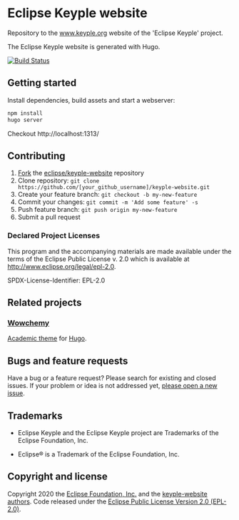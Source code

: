 # Eclipse Keyple website  

Repository to the www.keyple.org website of the 'Eclipse Keyple' project.

The Eclipse Keyple website is generated with Hugo.

[![Build Status](https://ci.eclipse.org/keyple/)](https://ci.eclipse.org/keyple/job/keyple-website/)

## Getting started

Install dependencies, build assets and start a webserver:
```bash
npm install 
hugo server
```

Checkout http://localhost:1313/

## Contributing

1. [Fork](https://help.github.com/articles/fork-a-repo/) the [eclipse/keyple-website](https://github.com/eclipse/keyple-website) repository
2. Clone repository: `git clone https://github.com/[your_github_username]/keyple-website.git`
3. Create your feature branch: `git checkout -b my-new-feature`
4. Commit your changes: `git commit -m 'Add some feature' -s`
5. Push feature branch: `git push origin my-new-feature`
6. Submit a pull request


### Declared Project Licenses

This program and the accompanying materials are made available under the terms
of the Eclipse Public License v. 2.0 which is available at
http://www.eclipse.org/legal/epl-2.0.

SPDX-License-Identifier: EPL-2.0

## Related projects

### [Wowchemy](https://github.com/wowchemy/wowchemy-hugo-modules)

[Academic theme](https://wowchemy.com/) for [Hugo](https://gohugo.io/). 

## Bugs and feature requests

Have a bug or a feature request? Please search for existing and closed issues. If your problem or idea is not addressed yet, [please open a new issue](https://github.com/eclipse/keyple-website/issues/new).

## Trademarks

* Eclipse Keyple and the Eclipse Keyple project are Trademarks of the Eclipse Foundation, Inc.

* Eclipse® is a Trademark of the Eclipse Foundation, Inc.

## Copyright and license

Copyright 2020 the [Eclipse Foundation, Inc.](https://www.eclipse.org) and the [keyple-website authors](https://github.com/eclipse/keyple-website/graphs/contributors). Code released under the [Eclipse Public License Version 2.0 (EPL-2.0)](https://github.com/eclipse/keyple-website/blob/src/LICENSE).